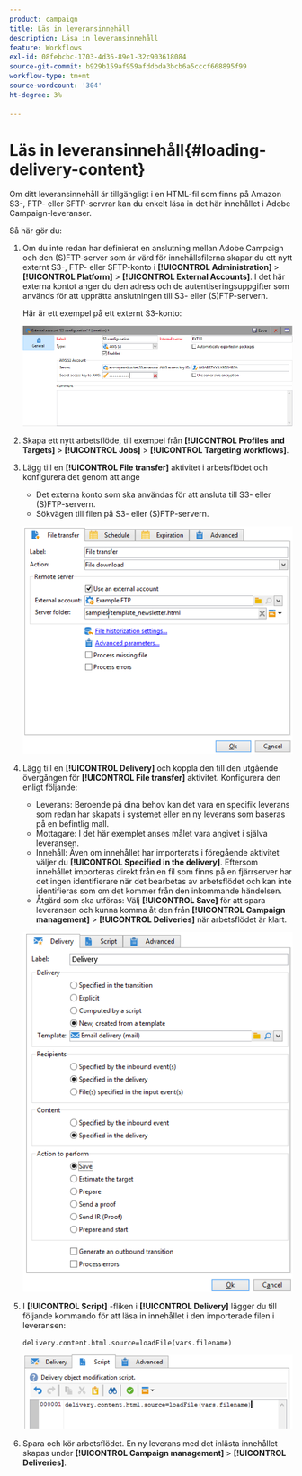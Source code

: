```yaml
---
product: campaign
title: Läs in leveransinnehåll
description: Läsa in leveransinnehåll
feature: Workflows
exl-id: 08febcbc-1703-4d36-89e1-32c903618084
source-git-commit: b929b159af959afddbda3bcb6a5cccf668895f99
workflow-type: tm+mt
source-wordcount: '304'
ht-degree: 3%

---
```


# Läs in leveransinnehåll{#loading-delivery-content}

Om ditt leveransinnehåll är tillgängligt i en HTML-fil som finns på Amazon S3-, FTP- eller SFTP-servrar kan du enkelt läsa in det här innehållet i Adobe Campaign-leveranser.

Så här gör du:

1. Om du inte redan har definierat en anslutning mellan Adobe Campaign och den (S)FTP-server som är värd för innehållsfilerna skapar du ett nytt externt S3-, FTP- eller SFTP-konto i **[!UICONTROL Administration]** > **[!UICONTROL Platform]** > **[!UICONTROL External Accounts]**. I det här externa kontot anger du den adress och de autentiseringsuppgifter som används för att upprätta anslutningen till S3- eller (S)FTP-servern.

   Här är ett exempel på ett externt S3-konto:

   ![](assets/delivery_loadcontent_filetransfertexamples3.png)

1. Skapa ett nytt arbetsflöde, till exempel från **[!UICONTROL Profiles and Targets]** > **[!UICONTROL Jobs]** > **[!UICONTROL Targeting workflows]**.
1. Lägg till en **[!UICONTROL File transfer]** aktivitet i arbetsflödet och konfigurera det genom att ange

   * Det externa konto som ska användas för att ansluta till S3- eller (S)FTP-servern.
   * Sökvägen till filen på S3- eller (S)FTP-servern.

   ![](assets/delivery_loadcontent_filetransfertexample.png)

1. Lägg till en **[!UICONTROL Delivery]** och koppla den till den utgående övergången för **[!UICONTROL File transfer]** aktivitet. Konfigurera den enligt följande:

   * Leverans: Beroende på dina behov kan det vara en specifik leverans som redan har skapats i systemet eller en ny leverans som baseras på en befintlig mall.
   * Mottagare: I det här exemplet anses målet vara angivet i själva leveransen.
   * Innehåll: Även om innehållet har importerats i föregående aktivitet väljer du **[!UICONTROL Specified in the delivery]**. Eftersom innehållet importeras direkt från en fil som finns på en fjärrserver har det ingen identifierare när det bearbetas av arbetsflödet och kan inte identifieras som om det kommer från den inkommande händelsen.
   * Åtgärd som ska utföras: Välj **[!UICONTROL Save]** för att spara leveransen och kunna komma åt den från **[!UICONTROL Campaign management]** > **[!UICONTROL Deliveries]** när arbetsflödet är klart.

   ![](assets/delivery_loadcontent_activityexample.png)

1. I **[!UICONTROL Script]** -fliken i **[!UICONTROL Delivery]** lägger du till följande kommando för att läsa in innehållet i den importerade filen i leveransen:

   ```
   delivery.content.html.source=loadFile(vars.filename)
   ```

   ![](assets/delivery_loadcontent_script.png)

1. Spara och kör arbetsflödet. En ny leverans med det inlästa innehållet skapas under **[!UICONTROL Campaign management]** > **[!UICONTROL Deliveries]**.


